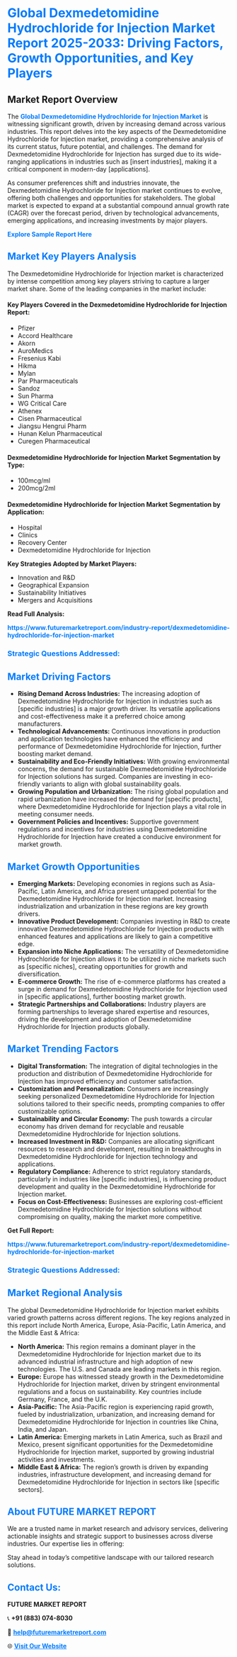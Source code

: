 <h1 style="color: #007BFF;">Global Dexmedetomidine Hydrochloride for Injection Market Report 2025-2033: Driving Factors, Growth Opportunities, and Key Players</h1>

<section id="overview">
<h2>Market Report Overview</h2>
<p>The <a href="https://www.futuremarketreport.com/industry-report/dexmedetomidine-hydrochloride-for-injection-market" style="color: #007BFF; text-decoration: none;"><strong>Global Dexmedetomidine Hydrochloride for Injection Market</strong></a> is witnessing significant growth, driven by increasing demand across various industries. This report delves into the key aspects of the Dexmedetomidine Hydrochloride for Injection market, providing a comprehensive analysis of its current status, future potential, and challenges. The demand for Dexmedetomidine Hydrochloride for Injection has surged due to its wide-ranging applications in industries such as [insert industries], making it a critical component in modern-day [applications].</p>
<p>As consumer preferences shift and industries innovate, the Dexmedetomidine Hydrochloride for Injection market continues to evolve, offering both challenges and opportunities for stakeholders. The global market is expected to expand at a substantial compound annual growth rate (CAGR) over the forecast period, driven by technological advancements, emerging applications, and increasing investments by major players.</p>
</section>

<section id="overview">
<p><a href="https://www.futuremarketreport.com/request-sample/reportId=124022" style="color: #007BFF; text-decoration: none;"><strong>Explore Sample Report Here</strong></a></p>
</section>

<section id="key-players">
<h2 style="color: #007BFF;">Market Key Players Analysis</h2>
<p>The Dexmedetomidine Hydrochloride for Injection market is characterized by intense competition among key players striving to capture a larger market share. Some of the leading companies in the market include:</p>
<h4>Key Players Covered in the Dexmedetomidine Hydrochloride for Injection Report:</h4>
<ul><li>Pfizer</li><li>Accord Healthcare</li><li>Akorn</li><li>AuroMedics</li><li>Fresenius Kabi</li><li>Hikma</li><li>Mylan</li><li>Par Pharmaceuticals</li><li>Sandoz</li><li>Sun Pharma</li><li>WG Critical Care</li><li>Athenex</li><li>Cisen Pharmaceutical</li><li>Jiangsu Hengrui Pharm</li><li>Hunan Kelun Pharmaceutical</li><li>Curegen Pharmaceutical</li></ul>
<h4>Dexmedetomidine Hydrochloride for Injection Market Segmentation by Type:</h4>
<ul><li>100mcg/ml</li><li>200mcg/2ml</li></ul>

<h4>Dexmedetomidine Hydrochloride for Injection Market Segmentation by Application:</h4>
<ul><li>Hospital</li><li>Clinics</li><li>Recovery Center</li><li>Dexmedetomidine Hydrochloride for Injection</li></ul>
<p><strong>Key Strategies Adopted by Market Players:</strong></p>
<ul>
<li>Innovation and R&D</li>
<li>Geographical Expansion</li>
<li>Sustainability Initiatives</li>
<li>Mergers and Acquisitions</li>
</ul>
</section>

<section>
<p><strong>Read Full Analysis: </strong></p><a href="https://www.futuremarketreport.com/industry-report/dexmedetomidine-hydrochloride-for-injection-market" style="color: #007BFF; text-decoration: none;"><strong>https://www.futuremarketreport.com/industry-report/dexmedetomidine-hydrochloride-for-injection-market</strong></a>
<h3 style="color: #007BFF;">Strategic Questions Addressed:</h3>
</section>

<section id="driving-factors">
<h2 style="color: #007BFF;">Market Driving Factors</h2>
<ul>
<li><strong>Rising Demand Across Industries:</strong> The increasing adoption of Dexmedetomidine Hydrochloride for Injection in industries such as [specific industries] is a major growth driver. Its versatile applications and cost-effectiveness make it a preferred choice among manufacturers.</li>
<li><strong>Technological Advancements:</strong> Continuous innovations in production and application technologies have enhanced the efficiency and performance of Dexmedetomidine Hydrochloride for Injection, further boosting market demand.</li>
<li><strong>Sustainability and Eco-Friendly Initiatives:</strong> With growing environmental concerns, the demand for sustainable Dexmedetomidine Hydrochloride for Injection solutions has surged. Companies are investing in eco-friendly variants to align with global sustainability goals.</li>
<li><strong>Growing Population and Urbanization:</strong> The rising global population and rapid urbanization have increased the demand for [specific products], where Dexmedetomidine Hydrochloride for Injection plays a vital role in meeting consumer needs.</li>
<li><strong>Government Policies and Incentives:</strong> Supportive government regulations and incentives for industries using Dexmedetomidine Hydrochloride for Injection have created a conducive environment for market growth.</li>
</ul>
</section>

<section id="growth-opportunities">
<h2 style="color: #007BFF;">Market Growth Opportunities</h2>
<ul>
<li><strong>Emerging Markets:</strong> Developing economies in regions such as Asia-Pacific, Latin America, and Africa present untapped potential for the Dexmedetomidine Hydrochloride for Injection market. Increasing industrialization and urbanization in these regions are key growth drivers.</li>
<li><strong>Innovative Product Development:</strong> Companies investing in R&D to create innovative Dexmedetomidine Hydrochloride for Injection products with enhanced features and applications are likely to gain a competitive edge.</li>
<li><strong>Expansion into Niche Applications:</strong> The versatility of Dexmedetomidine Hydrochloride for Injection allows it to be utilized in niche markets such as [specific niches], creating opportunities for growth and diversification.</li>
<li><strong>E-commerce Growth:</strong> The rise of e-commerce platforms has created a surge in demand for Dexmedetomidine Hydrochloride for Injection used in [specific applications], further boosting market growth.</li>
<li><strong>Strategic Partnerships and Collaborations:</strong> Industry players are forming partnerships to leverage shared expertise and resources, driving the development and adoption of Dexmedetomidine Hydrochloride for Injection products globally.</li>
</ul>
</section>

<section id="trending-factors">
<h2 style="color: #007BFF;">Market Trending Factors</h2>
<ul>
<li><strong>Digital Transformation:</strong> The integration of digital technologies in the production and distribution of Dexmedetomidine Hydrochloride for Injection has improved efficiency and customer satisfaction.</li>
<li><strong>Customization and Personalization:</strong> Consumers are increasingly seeking personalized Dexmedetomidine Hydrochloride for Injection solutions tailored to their specific needs, prompting companies to offer customizable options.</li>
<li><strong>Sustainability and Circular Economy:</strong> The push towards a circular economy has driven demand for recyclable and reusable Dexmedetomidine Hydrochloride for Injection solutions.</li>
<li><strong>Increased Investment in R&D:</strong> Companies are allocating significant resources to research and development, resulting in breakthroughs in Dexmedetomidine Hydrochloride for Injection technology and applications.</li>
<li><strong>Regulatory Compliance:</strong> Adherence to strict regulatory standards, particularly in industries like [specific industries], is influencing product development and quality in the Dexmedetomidine Hydrochloride for Injection market.</li>
<li><strong>Focus on Cost-Effectiveness:</strong> Businesses are exploring cost-efficient Dexmedetomidine Hydrochloride for Injection solutions without compromising on quality, making the market more competitive.</li>
</ul>
</section>

<section>
<p><strong>Get Full Report: </strong></p><a href="https://www.futuremarketreport.com/industry-report/dexmedetomidine-hydrochloride-for-injection-market" style="color: #007BFF; text-decoration: none;"><strong>https://www.futuremarketreport.com/industry-report/dexmedetomidine-hydrochloride-for-injection-market</strong></a>
<h3 style="color: #007BFF;">Strategic Questions Addressed:</h3>
</section>


<section id="regional-analysis">
<h2 style="color: #007BFF;">Market Regional Analysis</h2>
<p>The global Dexmedetomidine Hydrochloride for Injection market exhibits varied growth patterns across different regions. The key regions analyzed in this report include North America, Europe, Asia-Pacific, Latin America, and the Middle East & Africa:</p>
<ul>
<li><strong>North America:</strong> This region remains a dominant player in the Dexmedetomidine Hydrochloride for Injection market due to its advanced industrial infrastructure and high adoption of new technologies. The U.S. and Canada are leading markets in this region.</li>
<li><strong>Europe:</strong> Europe has witnessed steady growth in the Dexmedetomidine Hydrochloride for Injection market, driven by stringent environmental regulations and a focus on sustainability. Key countries include Germany, France, and the U.K.</li>
<li><strong>Asia-Pacific:</strong> The Asia-Pacific region is experiencing rapid growth, fueled by industrialization, urbanization, and increasing demand for Dexmedetomidine Hydrochloride for Injection in countries like China, India, and Japan.</li>
<li><strong>Latin America:</strong> Emerging markets in Latin America, such as Brazil and Mexico, present significant opportunities for the Dexmedetomidine Hydrochloride for Injection market, supported by growing industrial activities and investments.</li>
<li><strong>Middle East & Africa:</strong> The region’s growth is driven by expanding industries, infrastructure development, and increasing demand for Dexmedetomidine Hydrochloride for Injection in sectors like [specific sectors].</li>
</ul>
</section>

<footer>
<h2 style="color: #007BFF;">About FUTURE MARKET REPORT</h2>
<p>We are a trusted name in market research and advisory services, delivering actionable insights and strategic support to businesses across diverse industries. Our expertise lies in offering:</p>

<p>Stay ahead in today’s competitive landscape with our tailored research solutions.</p>

<h2 style="color: #007BFF;">Contact Us:</h2>
<p><strong>FUTURE MARKET REPORT</strong></p>
<p>📞 <strong>+91 (883) 074-8030</strong></p>
<p>📧 <strong><a href="mailto:help@futuremarketreport.com" style="color: #007BFF;">help@futuremarketreport.com</a></strong></p>
<p>🌐 <strong><a href="https://www.futuremarketreport.com/" style="color: #007BFF;">Visit Our Website</a></strong></p>
</footer>